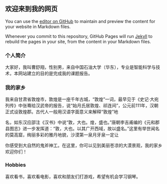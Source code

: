 ## 欢迎来到我的网页

You can use the [editor on GitHub](https://github.com/tengyuanqianhuawodezuiai/1/edit/gh-pages/index.md) to maintain and preview the content for your website in Markdown files.

Whenever you commit to this repository, GitHub Pages will run [Jekyll](https://jekyllrb.com/) to rebuild the pages in your site, from the content in your Markdown files.

### 个人简介

大家好，我叫曹舒翔，性别男，来自中国石油大学（华东），专业是智能科学与技术，本网站建立的目的是完成我的课题报告。

### 我的家乡

我来自甘肃省敦煌市，敦煌是一座千年古城，“敦煌”一词，最早见于《史记·大宛列传》中张骞给汉武帝的报告，说“始月氏居敦煌、祁连间”，公元前111年，汉朝正式设敦煌郡。古代人一般用汉语字面意义来解释“敦煌”地

名，如东汉应邵注《汉书》中说“敦，大也。煌，盛也。”唐朝李吉甫编的《元和郡县图志》进一步发挥道：“敦，大也。以其广开西域，故以盛名。”这里有举世闻名的莫高窟，绚丽多彩的雅丹地貌，沙漠第一泉月牙泉一定让

你感受到大自然的鬼斧神工。在这里，你可以见到美丽苍凉的大漠景观，我的家乡欢迎你们！

### Hobbies

喜欢看书，喜欢看电影，喜欢和朋友们打游戏，希望有机会学习钢琴。
